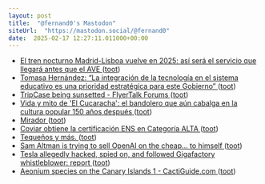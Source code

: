 ```yaml
---
layout: post
title:  "@fernand0's Mastodon"
siteUrl:  "https://mastodon.social/@fernand0"
date:  2025-02-17 12:27:11.011000+00:00
---
```

*  [El tren nocturno Madrid-Lisboa vuelve en 2025: así será el servicio que llegará antes que el AVE ](https://www.elconfidencial.com/espana/2025-02-12/tren-nocturno-madrid-lisboa-vuelve-2025-asi-es-servicio-llega-antes-ave-1qrt-1tna_4063579) ([toot](https://mastodon.social/@fernand0/114019220259453240))
*  [Tomasa Hernández: “La integración de la tecnología en el sistema educativo es una prioridad estratégica para este Gobierno” ](https://www.aragonhoy.es/educacion-cultura-deporte/zaragoza-sede-central-proyecto-europeo-steambrace-9896) ([toot](https://mastodon.social/@fernand0/114019043993923063))
*  [TripCase being sunsetted - FlyerTalk Forums ](https://www.flyertalk.com/forum/travel-technology/2186246-tripcase-being-sunsetted.htm) ([toot](https://mastodon.social/@fernand0/114018776819352464))
*  [Vida y mito de 'El Cucaracha': el bandolero que aún cabalga en la cultura popular 150 años después ](https://www.eldiario.es/aragon/cultura/vida-mito-cucaracha-bandolero-cabalga-cultura-popular-150-anos-despues_1_12040306.htm) ([toot](https://mastodon.social/@fernand0/114018513071837341))
*  [Mirador ](https://www.flickr.com/photos/fernand0/54316394728) ([toot](https://mastodon.social/@fernand0/114018434368028509))
*  [Coviar obtiene la certificación ENS en Categoría ALTA ](https://redaccion.camarazaragoza.com/coviar-certificacion-ens-seguridad-nivel-alto) ([toot](https://mastodon.social/@fernand0/114016918710475369))
*  [Tequeños y más. ](https://avecesunafoto.wordpress.com/2025/02/15/tequenos-y-mas) ([toot](https://mastodon.social/@fernand0/114014953571916692))
*  [Sam Altman is trying to sell OpenAI on the cheap... to himself ](https://nathanpmyoung.substack.com/p/sam-altman-is-trying-to-sell-opena) ([toot](https://mastodon.social/@fernand0/114014949946009746))
*  [Tesla allegedly hacked, spied on, and followed Gigafactory whistleblower: report ](https://www.theverge.com/2019/3/13/18263757/tesla-elon-musk-employee-hack-spying-whistleblower-gigafactory-martin-tripp-drug) ([toot](https://mastodon.social/@fernand0/114014764064019741))
*  [Aeonium species on the Canary Islands 1 - CactiGuide.com ](https://cactiguide.com/forum/viewtopic.php?t=4861) ([toot](https://mastodon.social/@fernand0/114014498513952556))
